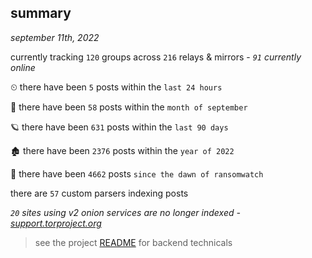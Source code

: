 
## summary
_september 11th, 2022_

currently tracking `120` groups across `216` relays & mirrors - _`91` currently online_

⏲ there have been `5` posts within the `last 24 hours`

🦈 there have been `58` posts within the `month of september`

🪐 there have been `631` posts within the `last 90 days`

🏚 there have been `2376` posts within the `year of 2022`

🦕 there have been `4662` posts `since the dawn of ransomwatch`

there are `57` custom parsers indexing posts

_`20` sites using v2 onion services are no longer indexed - [support.torproject.org](https://support.torproject.org/onionservices/v2-deprecation/)_

> see the project [README](https://github.com/joshhighet/ransomwatch#ransomwatch--) for backend technicals
